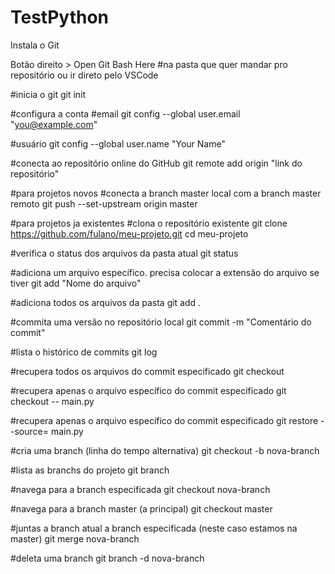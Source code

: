 # TestPython
Instala o Git

Botão direito > Open Git Bash Here #na pasta que quer mandar pro repositório
ou
ir direto pelo VSCode

#inicia o git
git init 

#configura a conta
  #email
  git config --global user.email "you@example.com"
  
  #usuário
  git config --global user.name "Your Name"

#conecta ao repositório online do GitHub
git remote add origin "link do repositório"

#para projetos novos
  #conecta a branch master local com a branch master remoto
  git push --set-upstream origin master

#para projetos ja existentes
  #clona o repositório existente
  git clone https://github.com/fulano/meu-projeto.git
  cd meu-projeto
  

#verifica o status dos arquivos da pasta atual
git status 

#adiciona um arquivo específico. precisa colocar a extensão do arquivo se tiver
git add "Nome do arquivo" 

#adiciona todos os arquivos da pasta
git add . 

#commita uma versão no repositório local
git commit -m "Comentário do commit"

#lista o histórico de commits
git log

#recupera todos os arquivos do commit especificado
git checkout <id-do-commit-antigo>

#recupera apenas o arquivo específico do commit especificado
git checkout <id-do-commit-antigo> -- main.py

#recupera apenas o arquivo específico do commit especificado
git restore --source=<id-do-commit-antigo> main.py

#cria uma branch (linha do tempo alternativa)
git checkout -b nova-branch

#lista as branchs do projeto
git branch

#navega para a branch especificada
git checkout nova-branch

#navega para a branch master (a principal)
git checkout master

#juntas a branch atual a branch especificada (neste caso estamos na master)
git merge nova-branch

#deleta uma branch
git branch -d nova-branch


